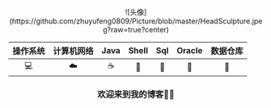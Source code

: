  <div align=center>![头像](https://github.com/zhuyufeng0809/Picture/blob/master/HeadSculpture.jpeg?raw=true?center)

| 操作系统 | 计算机网络 | Java | Shell | Sql | Oracle | 数据仓库 |
| :-: | :-: | :-: | :-: | :-: | :-: | :-: | 
| 💻 | ☁️ | ☕️ | 🍔 | 🔦 | 💾 | 🎨 |

### <center>欢迎来到我的博客🤨🤨</center>
